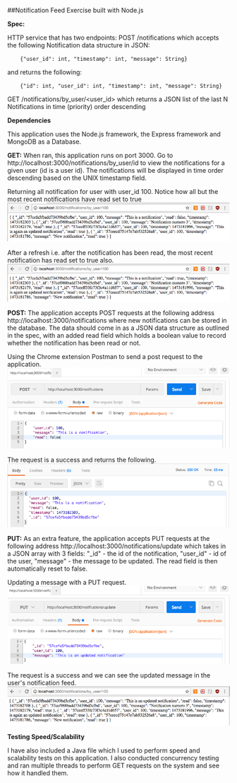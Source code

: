 ##Notification Feed Exercise built with Node.js

**Spec:**

HTTP service that has two endpoints: POST /notifications which accepts the following Notification data structure in JSON:

		{"user_id": int, "timestamp": int, "message": String}

and returns the following:

		{"id": int, "user_id": int, "timestamp": int, "message": String}

GET /notifications/by_user/<user_id> which returns a JSON list of the last N Notifications in time (priority) order descending

**Dependencies**

This application uses the Node.js framework, the Express framework and MongoDB as a Database.


**GET:** When ran, this application runs on port 3000. Go to http://localhost:3000/notifications/by_user/id to view the notifications for a given user (id is a user id). 
The notifications will be displayed in time order descending based on the UNIX timestamp field.

Returning all notification for user with user_id 100. Notice how all but the most recent notifications have read set to true
![GET Request 1 Screenshot](/screenshots/GET%20before%20refresh.png?raw=true)

After a refresh i.e. after the notification has been read, the most recent notification has read set to true also.
![GET Request 2 Screenshot](/screenshots/Get%20after%20refresh.png?raw=true)

**POST:** The application accepts POST requests at the following address http://localhost:3000/notifications where new notifications can be stored in the database.
The data should come in as a JSON data structure as outlined in the spec, with an added read field which holds a boolean value to record whether the notification has been read or not.

Using the Chrome extension Postman to send a post request to the application.
![POST Request Screenshot](/screenshots/POST%20Request.png?raw=true)

The request is a success and returns the following.
![POST Response Screenshot](/screenshots/POST%20Return.png?raw=true)

**PUT:** As an extra feature, the application accepts PUT requests at the following address http://localhost:3000/notifications/update which takes in a JSON array with 3 fields: 
	"_id" - the id of the notification, 
	"user_id" - id of the user,
	"message" - the message to be updated.
The read field is then automatically reset to false.

Updating a message with a PUT request.
![PUT Request Screenshot](/screenshots/PUT%20request.png?raw=true)

The request is a success and we can see the updated message in the user's notification feed.
![GET Request after PUT Screenshot](/screenshots/Updated%20notification.png?raw=true)

**Testing Speed/Scalability**

I have also included a Java file which I used to perform speed and scalability tests on this application. I also conducted concurrency testing and ran multiple threads to perform GET requests on the system and see how it handled them.

